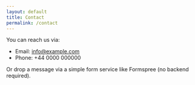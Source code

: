 ```yaml
---
layout: default
title: Contact
permalink: /contact
---
```


You can reach us via:

- Email: info@example.com
- Phone: +44 0000 000000

Or drop a message via a simple form service like Formspree (no backend required).
